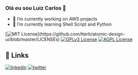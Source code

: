 ### Olá eu sou Luiz Carlos 👋

- 🔭 I’m currently working on AWS projects
- 🌱 I’m currently learning Shell Script and Python



[![MIT License](https://img.shields.io/apm/l/atomic-design-ui.svg?)](https://github.com/tterb/atomic-design-ui/blob/master/LICENSEs)
[![GPLv3 License](https://img.shields.io/badge/License-GPL%20v3-yellow.svg)](https://opensource.org/licenses/)
[![AGPL License](https://img.shields.io/badge/license-AGPL-blue.svg)](http://www.gnu.org/licenses/agpl-3.0)

## 🔗 Links
[![linkedin](https://img.shields.io/badge/linkedin-0A66C2?style=for-the-badge&logo=linkedin&logoColor=white)](https://www.linkedin.com/in/luizprimo/)
[![twitter](https://img.shields.io/badge/twitter-1DA1F2?style=for-the-badge&logo=twitter&logoColor=white)](https://twitter.com/@luizc707)
